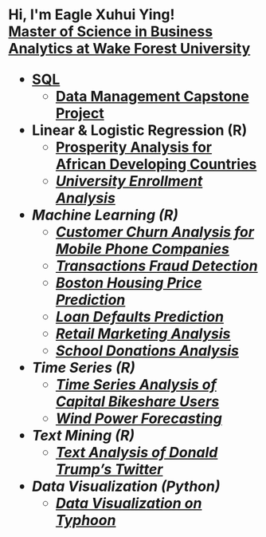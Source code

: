 <h1>Hi, I'm Eagle Xuhui Ying! <br/><a href="https://github.com/xuhui-eagle-ying"><a href="https://www.linkedin.com/in/xuhui-eagle-ying/">Master of Science in Business Analytics at Wake Forest University

- <b>SQL</b>
  - [Data Management Capstone Project](https://github.com/xuhui-eagle-ying/data_management_capstone_project.github.io)
- <b> Linear & Logistic Regression (R)</b>
  - [Prosperity Analysis for African Developing Countries](https://github.com/school_donations_analysis.github.io) <b><i>
  - [University Enrollment Analysis](https://github.com/university_enrollment_analysis.github.io) <b><i>
- <b> Machine Learning (R)</b>
  - [Customer Churn Analysis for Mobile Phone Companies](https://github.com/customer_churn_analysis_for_mobile_phone_companies.github.io)
  - [Transactions Fraud Detection](https://github.com/transactions_fraud_detection.github.io)
  - [Boston Housing Price Prediction](https://github.com/boston_housing_price_prediction.github.io)
  - [Loan Defaults Prediction](https://github.com/loan_defaults_prediction.github.io)
  - [Retail Marketing Analysis](https://github.com/retail_marketing_analysis.github.io)
  - [School Donations Analysis](https://github.com/school_donations_analysis.github.io)
- <b> Time Series (R)</b>
  - [Time Series Analysis of Capital Bikeshare Users](https://github.com/time_series_analysis_of_capital_bikeshare_users.github.io)
  - [Wind Power Forecasting](https://github.com/wind_power_forecasting.github.io)
- <b> Text Mining (R)</b>
  - [Text Analysis of Donald Trump’s Twitter](https://github.com/text_analysis_of_donald_trump-s_twitter.github.io)
- <b> Data Visualization (Python)</b>
  - [Data Visualization on Typhoon](https://github.com/data_visualization_on_typhoon.github.io)
